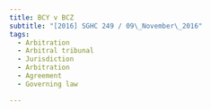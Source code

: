 ```yaml
---
title: BCY v BCZ 
subtitle: "[2016] SGHC 249 / 09\_November\_2016"
tags:
  - Arbitration
  - Arbitral tribunal
  - Jurisdiction
  - Arbitration
  - Agreement
  - Governing law

---
```


